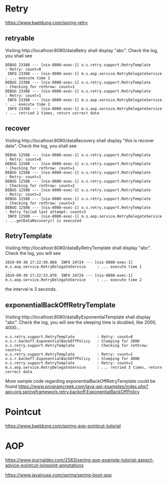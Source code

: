 # Retry

https://www.baeldung.com/spring-retry

## retryable
Visiting http://localhost:8080/dataRetry shall display "abc".
Check the log, you shall see
```$xslt
DEBUG 23388 --- [nio-8080-exec-1] o.s.retry.support.RetryTemplate          : Retry: count=0
 INFO 23388 --- [nio-8080-exec-1] m.s.aop.service.RetryDelegateService     : ... execute time 1
DEBUG 23388 --- [nio-8080-exec-1] o.s.retry.support.RetryTemplate          : Checking for rethrow: count=1
DEBUG 23388 --- [nio-8080-exec-1] o.s.retry.support.RetryTemplate          : Retry: count=1
 INFO 23388 --- [nio-8080-exec-1] m.s.aop.service.RetryDelegateService     : ... execute time 2
 INFO 23388 --- [nio-8080-exec-1] m.s.aop.service.RetryDelegateService     : ... retried 2 times, return correct data
```

## recover 
Visiting http://localhost:8080/dataRecovery shall display "this is recover data".
Check the log, you shall see 
```$xslt
DEBUG 12508 --- [nio-8080-exec-1] o.s.retry.support.RetryTemplate          : Retry: count=0
DEBUG 12508 --- [nio-8080-exec-1] o.s.retry.support.RetryTemplate          : Checking for rethrow: count=1
DEBUG 12508 --- [nio-8080-exec-1] o.s.retry.support.RetryTemplate          : Retry: count=1
DEBUG 12508 --- [nio-8080-exec-1] o.s.retry.support.RetryTemplate          : Checking for rethrow: count=2
DEBUG 12508 --- [nio-8080-exec-1] o.s.retry.support.RetryTemplate          : Retry: count=2
DEBUG 12508 --- [nio-8080-exec-1] o.s.retry.support.RetryTemplate          : Checking for rethrow: count=3
DEBUG 12508 --- [nio-8080-exec-1] o.s.retry.support.RetryTemplate          : Retry failed last attempt: count=3
 INFO 12508 --- [nio-8080-exec-1] m.s.aop.service.RetryDelegateService     : ...getDataRecovery() is executed
```

## RetryTemplate
Visiting http://localhost:8080/dataByRetryTemplate shall display "abc".
Check the log, you will see 
```$xslt
2019-09-30 17:22:50.868  INFO 24724 --- [nio-8080-exec-1] m.s.aop.service.RetryDelegateService     : ... execute time 1
...
2019-09-30 17:22:53.870  INFO 24724 --- [nio-8080-exec-1] m.s.aop.service.RetryDelegateService     : ... execute time 2
```
the interval is 3 seconds.

## exponentialBackOffRetryTemplate
Visiting http://localhost:8080/dataByExponentialTemplate shall display "abc".
Check the log, you will see the sleeping time is doubled, like 2000, 4000...
```$xslt
o.s.retry.support.RetryTemplate          : Retry: count=0
o.s.r.backoff.ExponentialBackOffPolicy   : Sleeping for 2000
o.s.retry.support.RetryTemplate          : Checking for rethrow: count=1
o.s.retry.support.RetryTemplate          : Retry: count=1
o.s.r.backoff.ExponentialBackOffPolicy   : Sleeping for 4000
o.s.retry.support.RetryTemplate          : Retry: count=2
m.s.aop.service.RetryDelegateService     : ... retried 3 times, return correct data
```
More sample code regarding exponentialBackOffRetryTemplate could be found https://www.programcreek.com/java-api-examples/index.php?api=org.springframework.retry.backoff.ExponentialBackOffPolicy

# Pointcut
https://www.baeldung.com/spring-aop-pointcut-tutorial


# AOP
https://www.journaldev.com/2583/spring-aop-example-tutorial-aspect-advice-pointcut-joinpoint-annotations  

https://www.javainuse.com/spring/spring-boot-aop


